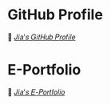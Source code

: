 # GitHub Profile
💫 [𝐽𝑖𝑎'𝑠 𝐺𝑖𝑡𝐻𝑢𝑏 𝑃𝑟𝑜𝑓𝑖𝑙𝑒](https://github.com/JiaLing221) <br>

# E-Portfolio
💫 [𝐽𝑖𝑎'𝑠 𝐸-𝑃𝑜𝑟𝑡𝑓𝑜𝑙𝑖𝑜](https://github.com/JiaLing221/JiaLing221.github.io/blob/main/Eportfolio/index.html) <br>
